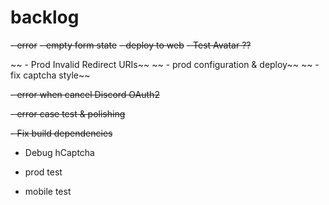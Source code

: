 
# backlog

~~- error~~
~~- empty form state~~
~~- deploy to web~~
~~- Test Avatar ??~~

~~ - Prod Invalid Redirect URIs~~ 
~~ - prod configuration & deploy~~ 
~~ - fix captcha style~~ 

~~- error when cancel Discord OAuth2~~

~~- error case test & polishing~~

~~- Fix build dependencies~~
  
- Debug hCaptcha

- prod test


- mobile test